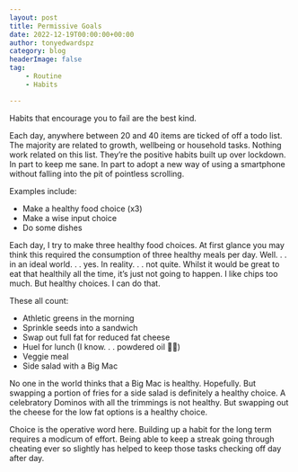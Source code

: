 ```yaml
---
layout: post
title: Permissive Goals
date: 2022-12-19T00:00:00+00:00
author: tonyedwardspz
category: blog
headerImage: false
tag: 
    - Routine
    - Habits

---
```


Habits that encourage you to fail are the best kind.

Each day, anywhere between 20 and 40 items are ticked of off a todo list. The majority are related to growth, wellbeing or household tasks. Nothing work related on this list. They’re the positive habits built up over lockdown. In part to keep me sane. In part to adopt a new way of using a smartphone without falling into the pit of pointless scrolling.

Examples include:

- Make a healthy food choice (x3)
- Make a wise input choice
- Do some dishes

Each day, I try to make three healthy food choices. At first glance you may think this required the consumption of three healthy meals per day. Well. . . in an ideal world. . . yes. In reality. . . not quite. Whilst it would be great to eat that healthily all the time, it’s just not going to happen. I like chips too much. But healthy choices. I can do that.

These all count:

- Athletic greens in the morning
- Sprinkle seeds into a sandwich 
- Swap out full fat for reduced fat cheese
- Huel for lunch (I know. . . powdered oil 🤷‍♀️)
- Veggie meal
- Side salad with a Big Mac

No one in the world thinks that a Big Mac is healthy. Hopefully. But swapping a portion of fries for a side salad is definitely a healthy choice. A celebratory Dominos with all the trimmings is not healthy. But swapping out the cheese for the low fat options is a healthy choice.

Choice is the operative word here. Building up a habit for the long term requires a modicum of effort. Being able to keep a streak going through cheating ever so slightly has helped to keep those tasks checking off day after day.
